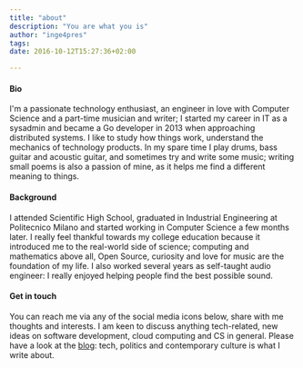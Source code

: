 ```yaml
---
title: "about"
description: "You are what you is"
author: "inge4pres"
tags:
date: 2016-10-12T15:27:36+02:00

---
```

#### Bio

I'm a passionate technology enthusiast, an engineer in love with Computer Science and a part-time musician and writer; I started my career in IT as a sysadmin and became a Go developer in 2013 when approaching distributed systems. I like to study how things work, understand the mechanics of technology products. In my spare time I play drums, bass guitar and acoustic guitar, and sometimes try and write some music; writing small poems is also a passion of mine, as it helps me find a different meaning to things.

#### Background

I attended Scientific High School, graduated in Industrial Engineering at Politecnico Milano and started working in Computer Science a few months later. I really feel thankful towards my college education because it introduced me to the real-world side of science; computing and mathematics above all, Open Source, curiosity and love for music are the foundation of my life. I also worked several years as self-taught audio engineer: I really enjoyed helping people find the best possible sound.

#### Get in touch

You can reach me via any of the social media icons below, share with me thoughts and interests. I am keen to discuss anything tech-related, new ideas on software development, cloud computing and CS in general. Please have a look at the [blog](/ "blog"): tech, politics and contemporary culture is what I write about.
